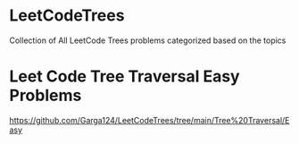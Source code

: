 # LeetCodeTrees
Collection of All LeetCode Trees problems categorized based on the topics

# Leet Code Tree Traversal Easy Problems
https://github.com/Garga124/LeetCodeTrees/tree/main/Tree%20Traversal/Easy
